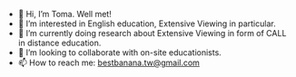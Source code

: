 - 👋 Hi, I’m Toma. Well met!
- 👀 I’m interested in English education, Extensive Viewing in particular.
- 🌱 I’m currently doing research about Extensive Viewing in form of CALL in distance education.
- 💞️ I’m looking to collaborate with on-site educationists.
- 📫 How to reach me: bestbanana.tw@gmail.com

